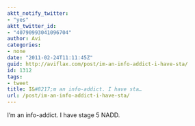 ```yaml
---
aktt_notify_twitter:
- "yes"
aktt_twitter_id:
- "40790993041096704"
author: Avi
categories:
- none
date: "2011-02-24T11:11:45Z"
guid: http://aviflax.com/post/im-an-info-addict-i-have-sta/
id: 1312
tags:
- tweet
title: I&#8217;m an info-addict. I have sta…
url: /post/im-an-info-addict-i-have-sta/
---
```

I&#8217;m an info-addict. I have stage 5 NADD.